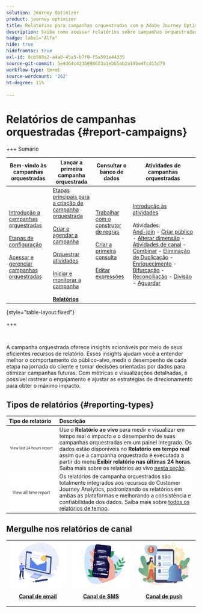 ```yaml
---
solution: Journey Optimizer
product: journey optimizer
title: Relatórios para campanhas orquestradas com o Adobe Journey Optimizer
description: Saiba como acessar relatórios sobre campanhas orquestradas com o Adobe Journey Optimizer
badge: label="Alfa"
hide: true
hidefromtoc: true
exl-id: 8cb569a2-a4a0-45a5-b7f9-f5a591e44335
source-git-commit: 5e4d64c4236898683a1ebb5ab2a19be4fcd15d79
workflow-type: tm+mt
source-wordcount: '262'
ht-degree: 11%

---
```


# Relatórios de campanhas orquestradas {#report-campaigns}

+++ Sumário

| Bem-vindo às campanhas orquestradas | Lançar a primeira campanha orquestrada | Consultar o banco de dados | Atividades de campanhas orquestradas |
|---|---|---|---|
| [Introdução a campanhas orquestradas](gs-orchestrated-campaigns.md)<br/><br/>[Etapas de configuração](configuration-steps.md)<br/><br/>[Acessar e gerenciar campanhas orquestradas](access-manage-orchestrated-campaigns.md) | [Etapas principais para a criação de campanha orquestrada](gs-campaign-creation.md)<br/><br/>[Criar e agendar a campanha](create-orchestrated-campaign.md)<br/><br/>[Orquestrar atividades](orchestrate-activities.md)<br/><br/>[Iniciar e monitorar a campanha](start-monitor-campaigns.md)<br/><br/><b>[Relatórios](reporting-campaigns.md)</b> | [Trabalhar com o construtor de regras](orchestrated-rule-builder.md)<br/><br/>[Criar a primeira consulta](build-query.md)<br/><br/>[Editar expressões](edit-expressions.md) | [Introdução às atividades](activities/about-activities.md)<br/><br/>Atividades:<br/>[And-join](activities/and-join.md) - [Criar público](activities/build-audience.md) - [Alterar dimensão](activities/change-dimension.md) - [Atividades de canal](activities/channels.md) - [Combinar](activities/combine.md) - [Eliminação de Duplicação](activities/deduplication.md) - [Enriquecimento](activities/enrichment.md) - [Bifurcação](activities/fork.md) - [Reconciliação](activities/reconciliation.md) - [Divisão](activities/split.md) - [Aguardar](activities/wait.md) |

{style="table-layout:fixed"}

+++

<br/>

A campanha orquestrada oferece insights acionáveis por meio de seus eficientes recursos de relatório. Esses insights ajudam você a entender melhor o comportamento do público-alvo, medir o desempenho de cada etapa na jornada do cliente e tomar decisões orientadas por dados para otimizar campanhas futuras. Com métricas e visualizações detalhadas, é possível rastrear o engajamento e ajustar as estratégias de direcionamento para obter o máximo impacto.


## Tipos de relatórios {#reporting-types}

<table style="table-layout:auto; width: 100%; border-collapse: collapse;">
  <thead>
    <tr style="text-align: left">
      <th>Tipo de relatório</th>
      <th>Descrição</th>
    </tr>
  </thead>
  <tbody>
    <tr style="border: 0;">
      <td><a href="../reports/live-report.md"><img alt="Relatório em tempo real" src="assets/last-24hours.png"></a></td>
      <td>
        Use o <b>Relatório ao vivo</b> para medir e visualizar em tempo real o impacto e o desempenho de suas campanhas orquestradas em um painel integrado. Os dados estão disponíveis no <b>Relatório em tempo real</b> assim que a campanha orquestrada é executada a partir do menu <b>Exibir relatório nas últimas 24 horas</b>. Saiba mais sobre os relatórios ao vivo <a href="../reports/live-report.md">nesta seção</a>.
      </td>
    </tr>
    <tr style="border: 0; background-color: #FFFFFF;">
      <td><a href="../reports/report-gs-cja.md"><img alt="Relatório de tempo total" src="assets/all-time-report.png"></a></td>
      <td>
        Os relatórios de campanha orquestrados são totalmente integrados aos recursos do Customer Journey Analytics, padronizando os relatórios em ambas as plataformas e melhorando a consistência e confiabilidade dos dados. Saiba mais sobre <a href="../reports/report-gs-cja.md">todos os relatórios de tempo</a>.
      </td>
    </tr>
  </tbody>
</table>

## Mergulhe nos relatórios de canal

<table style="table-layout:fixed"><tr style="border: 0;">
<td><img alt="email" src="../channels/assets/do-not-localize/email.png">
<div align="center"><p><a href="../reports/campaign-global-report-cja-email.md"><strong>Canal de email</strong></a></p></div></td>
<td><a href="../reports/campaign-global-report-cja-sms.md"><img alt="SMS" src="../channels/assets/do-not-localize/sms.png"></a>
<div align="center"><p><a href="../reports/campaign-global-report-cja-sms.md"><strong>Canal de SMS</strong></a></p></div></td>
<td><a href="../reports/campaign-global-report-cja-push.md"><img alt="push" src="../channels/assets/do-not-localize/push.png"></a>
<div align="center"><p><a href="../reports/campaign-global-report-cja-push.md"><strong>Canal de push</strong></p></a></div></td>
</table>
